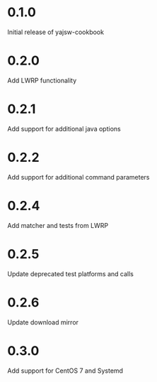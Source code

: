 # 0.1.0

Initial release of yajsw-cookbook

# 0.2.0

Add LWRP functionality

# 0.2.1

Add support for additional java options

# 0.2.2

Add support for additional command parameters

# 0.2.4

Add matcher and tests from LWRP

# 0.2.5

Update deprecated test platforms and calls

# 0.2.6

Update download mirror

# 0.3.0

Add support for CentOS 7 and Systemd
